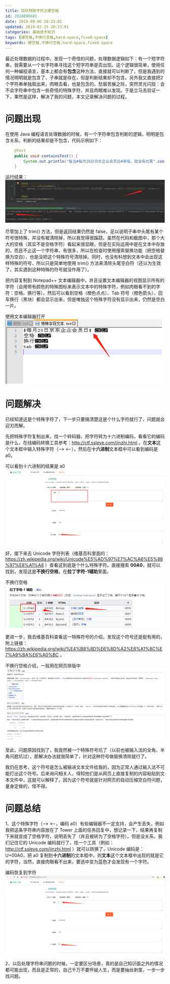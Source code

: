 ```yaml
---
title: 踩坑特殊字符之硬空格
id: 2018090601
date: 2018-09-06 20:23:01
updated: 2019-02-15 20:23:01
categories: 基础技术知识
tags: [硬空格,不换行空格,hard-space,fixed-space]
keywords: 硬空格,不换行空格,hard-space,fixed-space
---
```



最近处理数据的过程中，发现一个奇怪的问题，处理数据逻辑如下：有一个短字符串，我需要从一个长字符串寻找这个短字符串是否出现。这个逻辑很简单，使用任何一种编程语言，基本上都会有**包含**这种方法，直接就可以判断了，但是我遇到的情况明明就是包含了，子串就是存在，但是判断结果却不包含。另外我又直接把2个字符串单独取出来，肉眼去看，也是包含的。愁眉苦展之际，突然灵光闪现：会不会字符串中包含一些奇怪的特殊字符，并且肉眼难以发现。于是立马去验证一下，果然是这样，解决了我的问题，本文记录解决问题的过程。


<!-- more -->


# 问题出现


在使用 Java 编程语言处理数据的时候，有一个字符串包含判断的逻辑，明明是包含关系，判断的结果却是不包含，代码示例如下：

````java
    @Test
    public void containsTest() {
        System.out.println("每当#每月28日京东企业会员日#来临，就会有优惠".contains("#每月28日京东企业会员日# ".trim()));
    }
````

运行结果：
![运行结果](https://raw.githubusercontent.com/iplaypi/img-playpi/master/img/old/b7f2e3a3gy1g07hqpog0vj20x208umxi.jpg "运行结果")

尽管加上了 trim() 方法，但是返回结果仍然是 false，足以说明子串中头尾有某个符号很特殊，并没有被清除掉，所以我觉得很蹊跷。虽然在代码和截图中，那个大大的空格（其实不是空格字符）看起来很显眼，但是在实际运用中是在文本中存放的，而且不止这一个字符串，有很多，所以在检查时使用搜索替换功能（把空格替换为空白），也是没把这个特殊符号清除掉。同时，也没有料想到文本中会出现这样特殊的符号，所以只是简单地使用 trim() 方法来清除头尾空白符（还以为生效了，其实遇到这种特殊的符号就没作用了）。

把内容复制到 Notepad++ 文本编辑器中，并且设置文本编辑器的视图显示所有的字符（会用带有颜色的特殊图标来表示文本中的特殊字符，例如肉眼看不到的字符：空格、换行等），然后可以看到空格（橙色点点）、Tab 符号（橙色箭头）、回车换行（黑块）都会显示出来，但是唯独这个特殊字符没有显示出来，仍然是空白一片。

使用文本编辑器打开
![使用文本编辑器打开](https://raw.githubusercontent.com/iplaypi/img-playpi/master/img/old/b7f2e3a3gy1g07hrpcs2nj20dr05naa0.jpg "使用文本编辑器打开")


# 问题解决


已经知道这是个特殊字符了，下一步只要搞清楚这是个什么字符就行了，问题就会迎刃而解。

先把特殊字符复制出来，找一个转码器，把字符转为十六进制编码，看看它的编码是什么，在线编码转换工具参考：http://ctf.ssleye.com/jinzhi.html 。在**文本**这个文本框中输入特殊字符（--> <--），然后在**十六进制**文本框中可以看到编码是 a0。

可以看到十六进制的结果是 a0
![转码结果](https://raw.githubusercontent.com/iplaypi/img-playpi/master/img/old/b7f2e3a3gy1g07hslk62uj216i0k3glx.jpg "转码结果")

好，接下来去 Unicode 字符列表（维基百科里面的：https://zh.wikipedia.org/wiki/Unicode%E5%AD%97%E7%AC%A6%E5%88%97%E8%A1%A8 ）查看这到底是个什么特殊字符。直接搜索 **00A0**，就可以找到，发现这是**不换行空格**，在**拉丁字符-1辅助**里面。

不换行空格
![不换行空格](https://raw.githubusercontent.com/iplaypi/img-playpi/master/img/old/b7f2e3a3gy1g07hti5hfcj20pg06vaae.jpg "不换行空格")

更进一步，我去维基百科查看这一特殊符号的介绍，发现这个符号还是挺有用的，附上链接：https://zh.wikipedia.org/wiki/%E4%B8%8D%E6%8D%A2%E8%A1%8C%E7%A9%BA%E6%A0%BC 。

不换行空格介绍，一般用在网页排版中
![不换行空格介绍](https://raw.githubusercontent.com/iplaypi/img-playpi/master/img/old/b7f2e3a3gy1g07htzx43wj21bb0lhabp.jpg "不换行空格介绍")

至此，问题原因找到了，我竟然被一个特殊符号坑了（以前也被输入法的全角、半角问题坑过），那解决办法就很简单了，针对这种符号做替换清除就行了。

我仍在思考，这个符号是怎么被输进文本文件给我的，因为正常人通过输入法不可能打出这个符号。后来询问相关人，得知他们是从网页上直接复制的内容粘贴到文本文件中，这就可以解释了，因为这个符号就是针对网页的自动压缩空白符问题，量身定做的，怪不得。


# 问题总结


1、这个特殊字符（--> <--，编码 a0）有些编辑器不一定支持，会产生丢失，例如我把这条字符串内容放在了 Tower 上面的任务回复中，想记录一下，结果再复制下来就变成了空格字符，说明丢失了（并且被转为了空格字符）。但是没关系，我们记住它的 Unicode 编码就行了，找一个工具（例如：http://ctf.ssleye.com/jinzhi.html ）就可以转换了，Unicode 编码是：U+00A0，把 a0 复制到**十六进制**的文本框中，则**文本**这个文本框中出现的就是它的字符，当然，直接肉眼看不出来，要选中变为蓝色才会发现有一个字符。

编码恢复到字符
![编码恢复到字符](https://raw.githubusercontent.com/iplaypi/img-playpi/master/img/old/b7f2e3a3gy1g07hvtm04xj216n0l7gm2.jpg "编码恢复到字符")

2、以后处理字符串问题的时候，一定要区分场景，真的是自己知识面之外的情况都可能出现，而且是正常的，自己千万不要怀疑人生，而是要抽丝剥茧，一步一步找问题。

